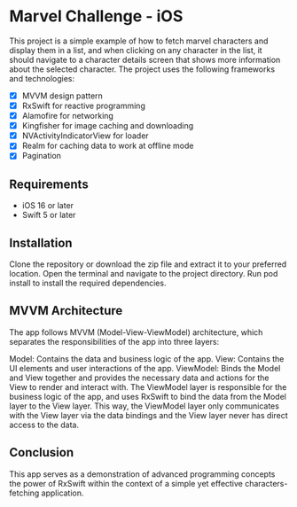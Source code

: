 # Marvel Challenge - iOS

This project is a simple example of how to fetch marvel characters and display them in a list, and when clicking on any character in the list, it should navigate to a character details screen that shows more information about the selected character. The project uses the following frameworks and technologies:

- [x] MVVM design pattern
- [x] RxSwift for reactive programming
- [x] Alamofire for networking
- [x] Kingfisher for image caching and downloading
- [x] NVActivityIndicatorView for loader
- [x] Realm for caching data to work at offline mode
- [x] Pagination

## Requirements

- iOS 16 or later
- Swift 5 or later

## Installation

Clone the repository or download the zip file and extract it to your preferred location.
Open the terminal and navigate to the project directory.
Run pod install to install the required dependencies.

## MVVM Architecture

The app follows MVVM (Model-View-ViewModel) architecture, which separates the responsibilities of the app into three layers:

Model: Contains the data and business logic of the app.
View: Contains the UI elements and user interactions of the app.
ViewModel: Binds the Model and View together and provides the necessary data and actions for the View to render and interact with.
The ViewModel layer is responsible for the business logic of the app, and uses RxSwift to bind the data from the Model layer to the View layer. This way, the ViewModel layer only communicates with the View layer via the data bindings and the View layer never has direct access to the data.

## Conclusion

This app serves as a demonstration of advanced programming concepts the power of RxSwift within the context of a simple yet effective characters-fetching application.
